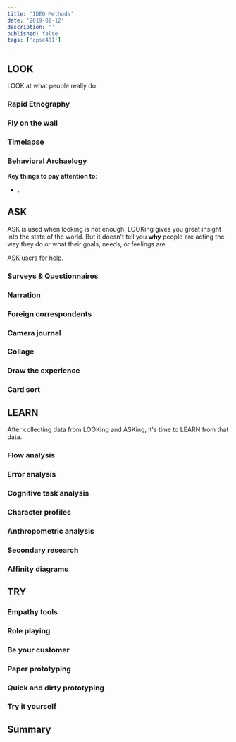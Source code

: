 ```yaml
---
title: 'IDEO Methods'
date: '2019-02-12'
description: ''
published: false
tags: ['cpsc481']
---
```


## LOOK

LOOK at what people really do.

### Rapid Etnography
### Fly on the wall
### Timelapse
### Behavioral Archaelogy

**Key things to pay attention to**:

- .


## ASK

ASK is used when looking is not enough. LOOKing gives you great insight into the state of the world. But it doesn't tell you **why** people are acting the way they do or what their goals, needs, or feelings are.

ASK users for help.

### Surveys & Questionnaires
### Narration
### Foreign correspondents
### Camera journal
### Collage
### Draw the experience
### Card sort


## LEARN

After collecting data from LOOKing and ASKing, it's time to LEARN from that data.

### Flow analysis
### Error analysis
### Cognitive task analysis
### Character profiles
### Anthropometric analysis
### Secondary research
### Affinity diagrams

## TRY

### Empathy tools
### Role playing
### Be your customer
### Paper prototyping
### Quick and dirty prototyping
### Try it yourself

## Summary
